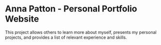 # Anna Patton - Personal Portfolio Website
This project allows others to learn more about myself, presents my personal projects, and provides a list of relevant experience and skills.